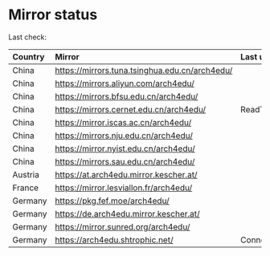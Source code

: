 <script src="./time.js"></script>
# Mirror status
Last check: <script type="text/javascript">localize(1756578641.3139162);</script>

|Country|Mirror|Last update|
|:------|:-----|:----------|
|China|https://mirrors.tuna.tsinghua.edu.cn/arch4edu/|<script type="text/javascript">localize(1756536357);</script>|
|China|https://mirrors.aliyun.com/arch4edu/|<script type="text/javascript">localize(1756536357);</script>|
|China|https://mirrors.bfsu.edu.cn/arch4edu/|<script type="text/javascript">localize(1756536357);</script>|
|China|https://mirrors.cernet.edu.cn/arch4edu/|ReadTimeout|
|China|https://mirror.iscas.ac.cn/arch4edu/|<script type="text/javascript">localize(1756536357);</script>|
|China|https://mirrors.nju.edu.cn/arch4edu/|<script type="text/javascript">localize(1756492697);</script>|
|China|https://mirror.nyist.edu.cn/arch4edu/|<script type="text/javascript">localize(1756536357);</script>|
|China|https://mirrors.sau.edu.cn/arch4edu/|<script type="text/javascript">localize(1756320098);</script>|
|Austria|https://at.arch4edu.mirror.kescher.at/|<script type="text/javascript">localize(1756104457);</script>|
|France|https://mirror.lesviallon.fr/arch4edu/|<script type="text/javascript">localize(1756536357);</script>|
|Germany|https://pkg.fef.moe/arch4edu/|<script type="text/javascript">localize(1756104457);</script>|
|Germany|https://de.arch4edu.mirror.kescher.at/|<script type="text/javascript">localize(1756104457);</script>|
|Germany|https://mirror.sunred.org/arch4edu/|<script type="text/javascript">localize(1756536357);</script>|
|Germany|https://arch4edu.shtrophic.net/|ConnectionError|

<script src="./tablefilter/tablefilter.js"></script>
<script src="./table.js"></script>